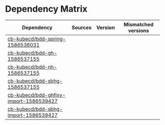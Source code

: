 # Dependency Matrix

Dependency | Sources | Version | Mismatched versions
---------- | ------- | ------- | -------------------
[cb-kubecd/bdd-spring-1586536031](https://github.com/cb-kubecd/bdd-spring-1586536031.git) |  | []() | 
[cb-kubecd/bdd-gh-1586537155](https://github.com/cb-kubecd/bdd-gh-1586537155.git) |  | []() | 
[cb-kubecd/bdd-nh-1586537155](https://github.com/cb-kubecd/bdd-nh-1586537155.git) |  | []() | 
[cb-kubecd/bdd-sbhg-1586537155](https://github.com/cb-kubecd/bdd-sbhg-1586537155.git) |  | []() | 
[cb-kubecd/bdd-ghfjxy-import-1586539427](https://github.com/cb-kubecd/bdd-ghfjxy-import-1586539427.git) |  | []() | 
[cb-kubecd/bdd-sbhg-import-1586539427](https://github.com/cb-kubecd/bdd-sbhg-import-1586539427.git) |  | []() | 
